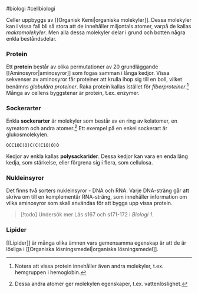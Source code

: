 #biologi #cellbiologi 

Celler uppbyggs av [[Organisk Kemi|organiska molekyler]]. Dessa molekyler kan i vissa fall bli så stora att de innehåller miljontals atomer, varpå de kallas *makromolekyler*. Men alla dessa molekyler delar i grund och botten några enkla beståndsdelar.
### Protein
Ett **protein** består av olika permutationer av 20 grundläggande [[Aminosyror|aminosyror]] som fogas samman i långa kedjor. Vissa sekvenser av aminosyror får proteiner att krulla ihop sig till en boll, vilket benämns *globulära proteiner*. Raka protein kallas istället för *fiberproteiner*.[^1] Många av cellens byggstenar är protein, t.ex. enzymer.

### Sockerarter
Enkla **sockerarter** är molekyler som består av en ring av kolatomer, en syreatom och andra atomer.[^2] Ett exempel på en enkel sockerart är glukosmolekylen.

```smiles
OCC1OC(O)C(C(C1O)O)O
```

Kedjor av enkla kallas **polysackarider**. Dessa kedjor kan vara en enda lång kedja, som stärkelse, eller förgrena sig i flera, som cellulosa.

### Nukleinsyror
Det finns två sorters nukleinsyror - DNA och RNA. Varje DNA-sträng går att skriva om till en komplementär RNA-sträng, som innehåller information om vilka aminosyror som skall användas för att bygga upp vissa protein.

> [!todo] Undersök mer
> Läs s167 och s171-172 i *Biologi 1*.

### Lipider
[[Lipider]] är många olika ämnen vars gemensamma egenskap är att de är lösliga i [[Organiska lösningsmedel|organiska lösningsmedel]].

[^1]: Notera att vissa protein innehåller även andra molekyler, t.ex. hemgruppen i hemoglobin.
[^2]: Dessa andra atomer ger molekylen egenskaper, t.ex. vattenlöslighet.